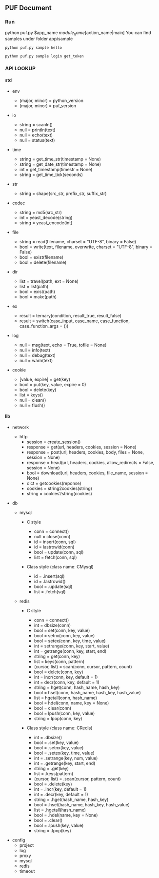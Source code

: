 ## PUF Document
### Run
python puf.py $app_name $module_name [$action_name|main]
You can find samples under folder app/sample
```
python puf.py sample hello

python puf.py sample login get_token

```
### API LOOKUP

#### std

* env
	* (major, minor) = python_version
	* (major, minor) = puf_version

* io
	* string = scanln()
	* null = println(text)
	* null = echo(text)
	* null = status(text)

* time
	* string = get_time_str(timestamp = None)
	* string = get_date_str(timestamp = None)
	* int = get_timestamp(timestr = None)
	* string = get_time_tick(seconds)
	
* str
	* string = shape(src_str, prefix_str, suffix_str)
	
* codec
	* string = md5(src_str)
	* int = yeast_decode(string)
	* string = yeast_encode(int)

* file
	* string = read(filename, charset = "UTF-8", binary = False)
	* bool = write(text, filename, overwrite, charset = "UTF-8", binary = False)
	* bool = exist(filename)
	* bool = delete(filename)
* dir
	* list = travel(path, ext = None)
	* list = list(path)
	* bool = exist(path)
	* bool = make(path)
	
* ex
	* result = ternary(condition, result_true, result_false)
	* result = switch(case_input, case_name, case_function, case_function_args = ())

* log
	* null = msg(text, echo = True, tofile = None)
	* null = info(text)
	* null = debug(text)
	* null = warn(text)

* cookie
	* [value, expire] = get(key)
	* bool = put(key, value, expire = 0)
	* bool = delete(key)
	* list = keys()
	* null = clean()
	* null = flush()
	
#### lib

* network
	* http
		* session = create_session()
		* response = get(url, headers, cookies, session = None)
		* response = post(url, headers, cookies, body, files = None, session = None)
		* response = head(url, headers, cookies, allow_redirects = False, session = None)
		* bool = download(url, headers, cookies, file_name, session = None)
		* dict = getcookies(reponse)
		* cookies = string2cookies(string)
		* string = cookies2string(cookies)

* db
	* mysql
		* C style
			* conn = connect()
			* null = close(conn)
			* id = insert(conn, sql)
			* id = lastrowid(conn)
			* bool = update(conn, sql)
			* list = fetch(conn, sql)
		
		* Class style (class name: CMysql)
			* id = .insert(sql)
			* id = .lastrowid()
			* bool = .update(sql)
			* list = .fetch(sql)
	
	* redis
		* C style
			* conn = connect()
			* int = dbsize(conn)
			* bool = set(conn, key, value)
			* bool = setnx(conn, key, value)
			* bool = setex(conn, key, time, value)
			* int = setrange(conn, key, start, value)
			* int = getrange(conn, key, start, end)
			* string = get(conn, key)
			* list = keys(conn, pattern)
			* (cursor, list) = scan(conn, cursor, pattern, count)
			* bool = delete(conn, key)
			* int = incr(conn, key, default = 1)
			* int = decr(conn, key, default = 1)
			* string = hget(conn, hash_name, hash_key)
			* bool = hset(conn, hash_name, hash_key, hash_value)
			* list = hgetall(conn, hash_name)
			* bool = hdel(conn, name, key = None)
			* bool = clear(conn)
			* bool = lpush(conn, key, value)
			* string = lpop(conn, key)
			
		* Class style (class name: CRedis)
			* int = .dbsize()
			* bool = .set(key, value)
			* bool = .setnx(key, value)
			* bool = .setex(key, time, value)
			* int = .setrange(key, num, value)
			* int = .getrange(key, start, end)
			* string = .get(key)
			* list = .keys(pattern)
			* (cursor, list) = .scan(cursor, pattern, count)
			* bool = .delete(key)
			* int = .incr(key, default = 1)
			* int = .decr(key, default = 1)
			* string = .hget(hash_name, hash_key)
			* bool = .hset(hash_name, hash_key, hash_value)
			* list = .hgetall(hash_name)
			* bool = .hdel(name, key = None)
			* bool = .clear()
			* bool = .lpush(key, value)
			* string = .lpop(key)
			

- config
    * project
    * log
    * proxy
    * mysql
    * redis
    * timeout




